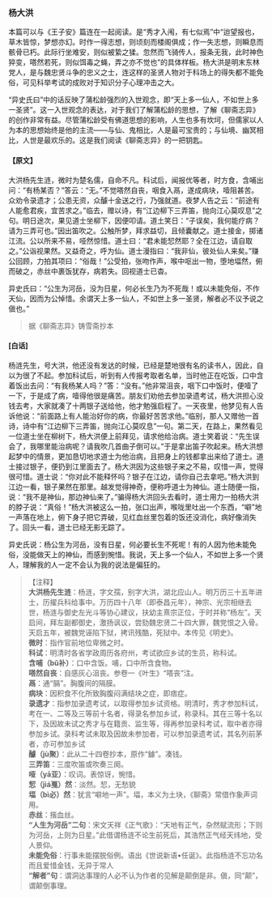 <script type="text/javascript">
    var head = document.getElementsByTagName('head')[0];
    cssURL = '/public/liao.css';
    linkTag = document.createElement('link');
    linkTag.href = cssURL;
    linkTag.setAttribute('type','text/css');
    linkTag.setAttribute('rel','stylesheet');
    head.appendChild(linkTag);
</script>
### 杨大洪

本篇可以与《王子安》篇连在一起阅读。是“秀才入闱，有七似焉”中“迨望报也，草木皆惊，梦想亦幻。时作一得志想，则顷刻而楼阁俱成；作一失志想，则瞬息而骸骨已朽。此际行坐难安，则似被絷之猱。忽然而飞骑传人，报条无我，此时神色猝变，嗒然若死，则似饵毒之蝇，弄之亦不觉也”的具体样板。杨大洪是明末东林党人，是与魏忠贤斗争的忠义之士，连这样的圣贤人物对于科场上的得失都不能免俗，可见科举考试的成败对于知识分子心理冲击之大。

“异史氏曰”中的话反映了蒲松龄强烈的入世观念，即“天上多一仙人，不如世上多一圣贤”。这一入世观念的表达，对于我们了解蒲松龄的思想，了解《聊斋志异》的创作非常有益。尽管蒲松龄受有佛道思想的影响，人生也多有坎坷，但儒家以人为本的思想始终是他的主流——与仙、鬼相比，人是最可宝贵的；与仙境、幽冥相比，人世是最欢乐的。这是我们阅读《聊斋志异》的一把钥匙。

#### 【原文】
<section>
大洪杨先生涟，微时为楚名儒，自命不凡。科试后，闻报优等者，时方食，含哺出问：“有杨某否？”答云：“无。”不觉嗒然自丧，咽食入鬲，遂成病块，噎阻甚苦。众劝令录遗才；公患无资，众醵十金送之行，乃强就道。夜梦人告之云：“前途有人能愈君疾，宜苦求之。”临去，赠以诗，有“江边柳下三弄笛，抛向江心莫叹息”之句。明日途次，果见道士坐柳下，因便叩请。道土笑日：“子误矣，我何能疗病？请为三弄可也。”因出笛吹之。公触所梦，拜求益切，且倾囊献之。道士接金，掷诸江流。公以所来不易，哑然惊惜。道士曰：“君未能恝然耶？全在江边，请自取之。”公诣视果然。又益奇之，呼为仙。道士漫指曰：“我非仙，彼处仙人来矣。”赚公回顾，力拍其项曰：“俗哉！”公受拍，张吻作声，喉中呕出一物，堕地堛然，俯而破之，赤丝中裹饭犹存，病若失。回视道士已杳。

异史氏曰：“公生为河岳，没为日星，何必长生乃为不死哉！或以未能免俗，不作天仙，因而为公悼惜。余谓天上多一仙人，不如世上多一圣贤，解者必不议予说之傎也。”

</section>

> 据《聊斋志异》铸雪斋抄本

#### [白话]
<aside>

杨涟先生，号大洪，他还没有发达的时候，已经是楚地很有名的读书人，因此，自以为很了不起。参加科试后，听到有人传报考取者名单，当时他正在吃饭，口中含着饭出去问：“有我杨某人吗？”答：“没有。”他非常沮丧，咽下口中饭时，便噎了一下，于是成了病，噎得他很是痛苦。朋友们劝他去参加录遗考试，杨大洪担心没钱去考，大家就凑了十两银子送给他，他才勉强启程了。一天夜里，他梦见有人告诉他说：“前面路上有人能治好你的病，你最好苦苦求他。”临别，那人又赠他一首诗，诗中有“江边柳下三弄笛，抛向江心莫叹息”一句。第二天，在路上，果然看见一位道士坐在柳树下，杨大洪便上前拜见，请求他给治病。道士笑着说：“先生误会了，我哪里能治病呢？请我吹几首曲子倒可以。”于是拿出笛子吹起来。杨大洪想起梦中的情景，更加恳切地求道士为他治病，且把身上的钱都拿出来给了道士。道士接过银子，便扔到江里面去了。杨大洪因为这些银子来之不易，叹惜一声，觉得很可惜。道士说：“你对此不能释怀吗？银子在江边，请你自己去拿吧。”杨大洪到江边一看，银子果然在那里。越发觉得神奇，便称呼道士为神仙。道士随便一指，说：“我不是神仙，那边神仙来了。”骗得杨大洪回头去看时，道士用力一拍杨大洪的脖子说：“真俗！”杨大洪被这么一拍，张口出声，喉咙里吐出一个东西，“噼”地一声落在地上，俯下身子把它弄破，见红血丝里包着的饭还没消化，病好像消失了。回头一看，道士已经无影无踪了。

异史氏说：杨公生为河岳，没有日星，何必要长生不死呢！有的人因为他未能免俗，没能做天上的神仙，而感到惋惜。我说，天上多一个仙人，不如世上多一个贤人，理解我的人一定不会认为我的说法是偏狂的。

</aside>

> 【注释】  
<b>大洪杨先生涟</b>：杨涟，字文孺，别字大洪，湖北应山人。明万历三十五年进士，历擢兵科给事中。万历四十八年（即泰昌元年），神宗、光宗相继去世，杨涟与御史左光斗等协心建议，扶幼主熹宗正位，于时并称“杨左”。天启间，拜左副都御史，激扬讽议，尝劾魏忠贤二十四大罪，魏党恨之入骨。天启五年，被魏党诬陷下狱，拷讯残酷，死狱中。本传见《明史》。  
<b>微时</b>：指作官前地位卑微之时。  
<b>科试</b>：明清时各省学政周历各府州，考试欲应乡试的生员，称科试。  
<b>含哺（bǔ补）</b>：口中含饭。哺，口中所含食物。  
<b>嗒然自丧</b>：自感灰心沮丧。参卷一《叶生》“嗒丧”注。  
<b>鬲</b>：通“膈”。胸腹间的隔膜。  
<b>病块</b>：因积食不化所致胸腹闷满结块之症，即痞症。  
<b>录遗才</b>：指参加录遗考试，以取得参加乡试资格。明清时，秀才参加科试，考在一、二等及三等前十名者，得录名参加乡试，称录科。其在三等十名以下，及因故未试之秀才与在籍贡、监生等，得再参加录科考试，取中者亦得参加乡试。录科考试未取及因故未参加者，可以参加录遗考试，其名列前茅者，亦可参加乡试  
<b>醵（jù聚）</b>：此从二十四卷抄本，原作“鐻”。凑钱。  
<b>三弄笛</b>：三度吹笛或吹奏三阕。  
<b>哑（yā亚）</b>：叹词。表惊讶，惋惜。  
<b>恝（jiá戛）然</b>：淡然。恝，无愁貌  
<b>堛（bì必）然</b>：犹言“噼地一声”。堛，本义为土块，《聊斋》常借作象声词用。  
<b>赤丝</b>：揩血丝。  
<b>“人生为河岳”二句</b>：宋文天祥《正气歌》：“天地有正气，杂然赋流形；下则为河岳，上则为日星。”此借谓杨涟不论生前死后，其浩然正气经天纬地，受人景仰。  
<b>未能免俗</b>：行事未能摆脱俗例。语出《世说新语•任诞》。此指杨涟不忘功名而且爱惜金钱，无异于常人  
<b>“解者”句</b>：谓洞达事理的人必不认为作者的见解是颠倒是非。傎，同“颠”，谓颠倒事理。  
